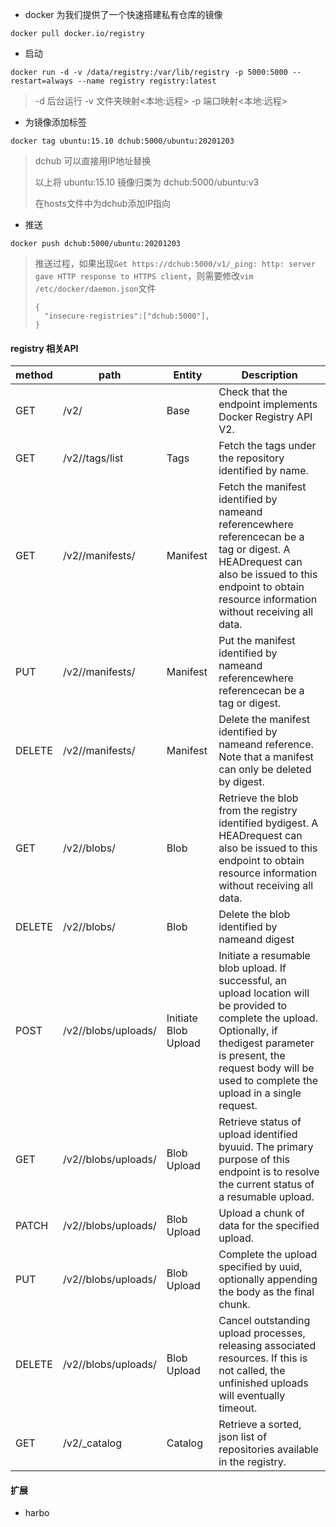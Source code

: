 * docker 为我们提供了一个快速搭建私有仓库的镜像

```
docker pull docker.io/registry
```

* 启动

```
docker run -d -v /data/registry:/var/lib/registry -p 5000:5000 --restart=always --name registry registry:latest
```

> -d 后台运行
> -v 文件夹映射<本地:远程>
> -p 端口映射<本地:远程>
> 

* 为镜像添加标签

```
docker tag ubuntu:15.10 dchub:5000/ubuntu:20201203
```

> dchub 可以直接用IP地址替换
>
> 以上将 ubuntu:15.10 镜像归类为  dchub:5000/ubuntu:v3
>
> 在hosts文件中为dchub添加IP指向 

* 推送

```
docker push dchub:5000/ubuntu:20201203
```

>推送过程，如果出现`Get https://dchub:5000/v1/_ping: http: server gave HTTP response to HTTPS client`，则需要修改`vim /etc/docker/daemon.json`文件
>
>```
>{
>	"insecure-registries":["dchub:5000"],
>}
>```
>
>


#### registry 相关API
| method	| path	| Entity	| Description| 
| ---- | ---- | ---- | ---- |
|GET|	/v2/|	Base|	Check that the endpoint implements Docker Registry API V2.
|GET|	/v2/<name>/tags/list|	Tags|	Fetch the tags under the repository identified by name.
|GET|	/v2/<name>/manifests/<reference>|	Manifest|	Fetch the manifest identified by nameand referencewhere referencecan be a tag or digest. A HEADrequest can also be issued to this endpoint to obtain resource information without receiving all data.
|PUT|	/v2/<name>/manifests/<reference>|	Manifest|	Put the manifest identified by nameand referencewhere referencecan be a tag or digest.
|DELETE|	/v2/<name>/manifests/<reference>|	Manifest|	Delete the manifest identified by nameand reference. Note that a manifest can only be deleted by digest.
|GET|	/v2/<name>/blobs/<digest>|	Blob|	Retrieve the blob from the registry identified bydigest. A HEADrequest can also be issued to this endpoint to obtain resource information without receiving all data.
|DELETE|	/v2/<name>/blobs/<digest>|	Blob|	Delete the blob identified by nameand digest
|POST|	/v2/<name>/blobs/uploads/|	Initiate Blob Upload|	Initiate a resumable blob upload. If successful, an upload location will be provided to complete the upload. Optionally, if thedigest parameter is present, the request body will be used to complete the upload in a single request.
|GET	|/v2/<name>/blobs/uploads/<uuid>|	Blob Upload|	Retrieve status of upload identified byuuid. The primary purpose of this endpoint is to resolve the current status of a resumable upload.
|PATCH	|/v2/<name>/blobs/uploads/<uuid>|	Blob Upload	|Upload a chunk of data for the specified upload.
|PUT	|/v2/<name>/blobs/uploads/<uuid>|	Blob Upload|	Complete the upload specified by uuid, optionally appending the body as the final chunk.
|DELETE	|/v2/<name>/blobs/uploads/<uuid>|	Blob Upload|	Cancel outstanding upload processes, releasing associated resources. If this is not called, the unfinished uploads will eventually timeout.
|GET	|/v2/_catalog|	Catalog	|Retrieve a sorted, json list of repositories available in the registry.

#### 扩展

- harbo

